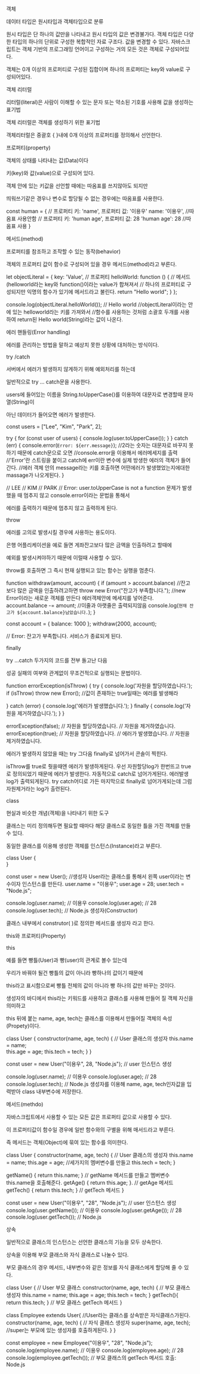 객체

데이터 타입은 원시타입과 객체타입으로 분류

원시 타입은 단 하나의 값만을 나타내고 원시 타입의 값은 변경불가다.
객체 타입은 다양한 타입의 하나의 단위로 구성한 복합적인 자료 구조다. 값을 변경할 수 있다.
자바스크립트는 객체 기반의 프로그래밍 언어이고 구성하는 거의 모든 것은 객체로 구성되어있다.

객체는 0개 이상의 프로퍼티로 구성된 집합이며 하나의 프로퍼티는 key와 value로 구성되어있다.

 

객체 리터럴

리터럴(literal)은 사람이 이해할 수 있는 문자 또는 약소된 기호를 사용해 값을 생성하는 표기법

객체 리터럴은 객체를 생성하기 위한 표기법

 

객체리터럴은 중괄호 { }내에 0개 이상의 프로퍼티를 정의해서 선언한다.

 

프로퍼티(property)

객체의 상태를 나타내는 값(Data)이다

키(key)와 값(value)으로 구성되어 있다.

객체 안에 있는 키값을 선언할 때에는 따옴표를 쓰지않아도 되지만

띄워쓰기같은 경우나 변수로 할당될 수 없는 경우에는 따옴표를 사용한다.

const human = {
  // 프로퍼티 키: 'name', 프로퍼티 값: '이용우' 
  name: '이용우',				//따옴표 사용안함
  // 프로퍼티 키: 'human age', 프로퍼티 값: 28 
'human age': 28					//따옴표 사용
}
 

메서드(method)

프로퍼티를 참조하고 조작할 수 있는 동작(behavior)

객체의 프로퍼티 값이 함수로 구성되어 있을 경우 메서드(method)라고 부른다.

let objectLiteral = {
    key: 'Value', 				// 프로퍼티
    helloWorld: function () { 	// 메서드(helloworld라는 key와 function()이라는 value가 합쳐져서 
    		// 하나의 프로퍼티로 구성되지만 익명의 함수가 있기에 메서드라고 불린다. 
        return "Hello world";
    }
};

console.log(objectLiteral.helloWorld()); // Hello world
		//objectLiteral이라는 안에 있는 helloworld라는 키를 가져와서
         //함수를 사용하는 것처럼 소괄호 두개를 사용하여 return된 Hello world(String)라는 값이 나온다.
 

에러 핸들링(Error handling)

에러를 관리하는 방법을 말하고 예상치 못한 상황에 대처하는 방식이다.

 

try /catch

서버에서 에러가 발생하지 않게하기 위해 예외처리를 하는데

일반적으로 try ... catch문을 사용한다.

 

users에 들어있는 이름을 String.toUpperCase()를 이용하여 대문자로 변경할때 문자열(String)이

아닌 데이터가 들어오면 에러가 발생한다.

 

const users = ["Lee", "Kim", "Park", 2];

try {
  for (const user of users) {
    console.log(user.toUpperCase());
  }
} catch (err) {
  console.error(`Error: ${err.message}`); //2라는 숫자는 대문자로 바꾸지 못하기 때문에 catch문으로 오면
                //console.error을 이용해서 에러메세지를 출력
                //'Error'란 스트링을 붙이고 catch에 err이란 변수에 실제 방생한 에러의 객체가 들어간다.
                //에러 객체 안의 message라는 키를 호출하면 어떤에러가 발생했었는지에대한 massage가 나오게된다.
}

// LEE
// KIM
// PARK
// Error: user.toUpperCase is not a function
문제가 발생했을 때 멈추지 않고 console.error이라는 문법을 통해서

에러를 출력하기 때문에 멈추지 않고 출력하게 된다.

 

throw

에러를 고의로 발생시킬 경우에 사용하는 용도이다.

은행 어플리케이션을 예로 들면 게좌잔고보다 많은 금액을 인출하려고 할때에

예외를 발생시켜야하기 때문에 이럴때 사용할 수 있다.

throw를 호출하면 그 즉시 현재 실행되고 있는 함수는 실행을 멈춘다.

 

function withdraw(amount, account) {
  if (amount > account.balance)
  	//잔고보다 많은 금액을 인출하려고하면
    throw new Error("잔고가 부족합니다.");
    //new Error이라는 새로운 객체를 만든다 에러객체안에 메세지를 넣어준다.
  account.balance -= amount;	//이줄과 아랫줄은 출력되지않음
	console.log(`현재 잔고가 ${account.balance}남았습니다.`);
}

const account = { balance: 1000 };
withdraw(2000, account);

// Error: 잔고가 부족합니다.
서비스가 종료되게 된다.
 

finally

try ...catch 두가지의 코드를 전부 돌고난 다음

성공 실패의 여부와 관계없이 무조건적으로 실행되는 문법이다.

 

function errorException(isThrow) {
  try {
    console.log('자원을 할당하였습니다.');
    if (isThrow) throw new Error();
    //값이 존재하는 true일때는 에러를 발생해라
    
  } catch (error) {
    console.log('에러가 발생했습니다.');
  } finally {
    console.log('자원을 제거하였습니다.');
  }
}

errorException(false);
// 자원을 할당하였습니다.
// 자원을 제거하였습니다.
errorException(true);
// 자원을 할당하였습니다.
// 에러가 발생했습니다.
// 자원을 제거하였습니다.

에러가 발생하지 않았을 때는 try
그다음 finally로 넘어가서 콘솔이 찍힌다.

isThrow를 true로 줫을때엔 에러가 발생하게된다.
우선 자원할당log가 한번뜨고 true로 정의되었기 때문에 에러가 발생한다.
자동적으로 catch로 넘어가게된다. 에러발생log가 출력되게된다.
try catch어디로 가든 마지막으로 finally로 넘어가게되는데 그럼 자원제거라는 log가 출련된다.
 

class

현실과 비슷한 개념(객체)을 나타내기 위한 도구

클래스는 미리 정의해두면 필요할 때마다 해당 클래스로 동일한 틀을 가진 객체를 만들 수 있다.

동일한 클래스를 이용해 생성한 객체를 인스턴스(Instance)라고 부른다.

 

class User { 	
}

const user = new User();	//생성자 User라는 클래스를 통해서 왼쪽 user이라는 변수이자 인스턴스를 만든다.
user.name = "이용우";
user.age = 28;
user.tech = "Node.js";

console.log(user.name); // 이용우
console.log(user.age); // 28
console.log(user.tech); // Node.js
생성자(Constructor)

클래스 내부에서 construtor( )로 정의한 메서드를 생성자 라고 한다.

 

this와 프로퍼티(Property)

 

this

예를 들면 빵틀(User)과 빵(user)의 관계로 볼수 있는데

우리가 바꿔야 될건 빵틀의 값이 아니라 빵하나의 값이기 때문에

this라고 표시함으로써 빵틀 전체의 값이 아니라 빵 하나의 값만 바꾸는 것이다.

 

생성자의 바디에서 this라는 키워드를 사용하고 클래스를 사용해 만들어 질 객체 자신을 의미하고

this 뒤에 붙는 name, age, tech는 클래스를 이용해서 만들어질 객체의 속성(Propety)이다.

class User {
  constructor(name, age, tech) { // User 클래스의 생성자
    this.name = name;		
    this.age = age;
    this.tech = tech;
  }
}

const user = new User("이용우", 28, "Node.js"); // user 인스턴스 생성

console.log(user.name); // 이용우
console.log(user.age); // 28
console.log(user.tech); // Node.js
생성자를 이용해 name, age, tech인자값을 입력받아 class 내부변수에 저장한다.

 

메서드(methdo)

자바스크립트에서 사용할 수 있는 모든 값은 프로퍼티 값으로 사용할 수 있다.

이 프로퍼티값이 함수일 경우에 일반 함수와의 구별을 위해 매서드라고 부른다.

즉 메서드는 객체(Object)에 묶여 있는 함수를 의미한다.

class User {
  constructor(name, age, tech) { // User 클래스의 생성자
    this.name = name;
    this.age = age;			//세가지의 멤버변수를 만들고
    this.tech = tech;
  }

  getName() { return this.name; } // getName 메서드를 만들고 멤버변수 this.name을 호출해준다.
  getAge() { return this.age; }.  // getAge 메서드
  getTech() { return this.tech; } // getTech 메서드
}

const user = new User("이용우", "28", "Node.js"); // user 인스턴스 생성
console.log(user.getName()); // 이용우
console.log(user.getAge()); // 28
console.log(user.getTech()); // Node.js
 

상속

일반적으로 클래스의 인스턴스는 선언한 클래스의 기능을 모두 상속한다.

상속을 이용해 부모 클래스와 자식 클래스로 나눌수 있다.

부모 클래스의 경우 메서드, 내부변수와 같은 정보를 자식 클래스에게 할당해 줄 수 있다.

 

class User { // User 부모 클래스
  constructor(name, age, tech) { // 부모 클래스 생성자
    this.name = name;
    this.age = age;
    this.tech = tech;
  }
  getTech(){ return this.tech; } // 부모 클래스 getTech 메서드
}

class Employee extends User{ //User라는 클래스를 상속받은 자식클래스가된다.
  constructor(name, age, tech) { // 자식 클래스 생성자
    super(name, age, tech);		//super는 부모에 있는 생성자를 호출하게된다.
  }
}

const employee = new Employee("이용우", "28", "Node.js");
console.log(employee.name); // 이용우
console.log(employee.age); // 28
console.log(employee.getTech()); // 부모 클래스의 getTech 메서드 호출: Node.js
